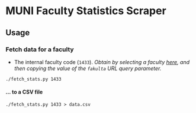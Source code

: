 # MUNI Faculty Statistics Scraper

## Usage

### Fetch data for a faculty

- The internal faculty code (`1433`). _Obtain by selecting a faculty [here](https://is.muni.cz/studium/statistika), and
  then copying the value of the `fakulta` URL query parameter._

```shell
./fetch_stats.py 1433
```

#### ... to a CSV file

```shell
./fetch_stats.py 1433 > data.csv
```
